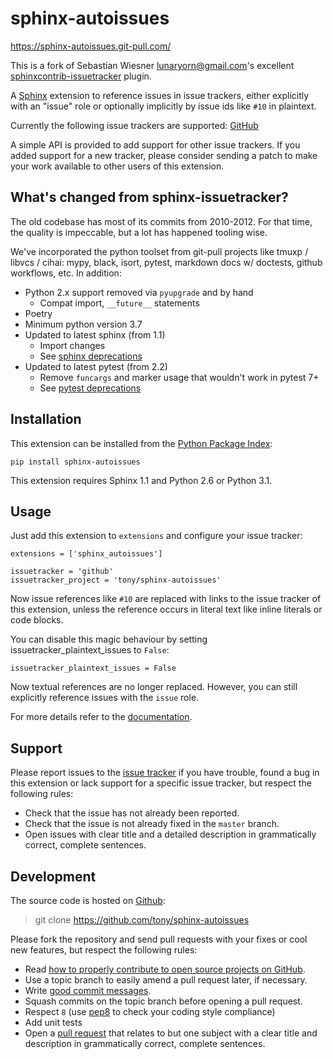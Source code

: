 # sphinx-autoissues

<https://sphinx-autoissues.git-pull.com/>

This is a fork of Sebastian Wiesner <lunaryorn@gmail.com>'s excellent
[sphinxcontrib-issuetracker](https://github.com/lunaryorn/sphinxcontrib-issuetracker) plugin.

A [Sphinx](http://sphinx.pocoo.org/latest) extension to reference issues in issue trackers, either
explicitly with an "issue" role or optionally implicitly by issue ids like `#10` in plaintext.

Currently the following issue trackers are supported: [GitHub](http://github.com)

A simple API is provided to add support for other issue trackers. If you added support for a new
tracker, please consider sending a patch to make your work available to other users of this
extension.

## What's changed from sphinx-issuetracker?

The old codebase has most of its commits from 2010-2012. For that time, the quality is impeccable,
but a lot has happened tooling wise.

We've incorporated the python toolset from git-pull projects like tmuxp / libvcs / cihai: mypy,
black, isort, pytest, markdown docs w/ doctests, github workflows, etc. In addition:

- Python 2.x support removed via `pyupgrade` and by hand
  - Compat import, `__future__` statements
- Poetry
- Minimum python version 3.7
- Updated to latest sphinx (from 1.1)
  - Import changes
  - See [sphinx deprecations](https://www.sphinx-doc.org/en/master/extdev/deprecated.html)
- Updated to latest pytest (from 2.2)
  - Remove `funcargs` and marker usage that wouldn't work in pytest 7+
  - See [pytest deprecations](https://docs.pytest.org/en/7.1.x/deprecations.html)

## Installation

This extension can be installed from the
[Python Package Index](http://pypi.python.org/pypi/sphinx-autoissues):

    pip install sphinx-autoissues

This extension requires Sphinx 1.1 and Python 2.6 or Python 3.1.

## Usage

Just add this extension to `extensions` and configure your issue tracker:

    extensions = ['sphinx_autoissues']

    issuetracker = 'github'
    issuetracker_project = 'tony/sphinx-autoissues'

Now issue references like `#10` are replaced with links to the issue tracker of this extension,
unless the reference occurs in literal text like inline literals or code blocks.

You can disable this magic behaviour by setting issuetracker_plaintext_issues to `False`:

    issuetracker_plaintext_issues = False

Now textual references are no longer replaced. However, you can still explicitly reference issues
with the `issue` role.

For more details refer to the [documentation](https://sphinx-autoissues.git-pull.com).

## Support

Please report issues to the [issue tracker](https://github.com/tony/sphinx-autoissues/issues/) if
you have trouble, found a bug in this extension or lack support for a specific issue tracker, but
respect the following rules:

- Check that the issue has not already been reported.
- Check that the issue is not already fixed in the `master` branch.
- Open issues with clear title and a detailed description in grammatically correct, complete
  sentences.

## Development

The source code is hosted on [Github]():

> git clone https://github.com/tony/sphinx-autoissues

Please fork the repository and send pull requests with your fixes or cool new features, but respect
the following rules:

- Read
  [how to properly contribute to open source projects on GitHub](http://gun.io/blog/how-to-github-fork-branch-and-pull-request/).
- Use a topic branch to easily amend a pull request later, if necessary.
- Write
  [good commit messages](http://tbaggery.com/2008/04/19/a-note-about-git-commit-messages.html).
- Squash commits on the topic branch before opening a pull request.
- Respect `8` (use [pep8](https://pypi.python.org/pypi/pep8/) to check your coding style compliance)
- Add unit tests
- Open a [pull request](https://help.github.com/articles/using-pull-requests) that relates to but
  one subject with a clear title and description in grammatically correct, complete sentences.
